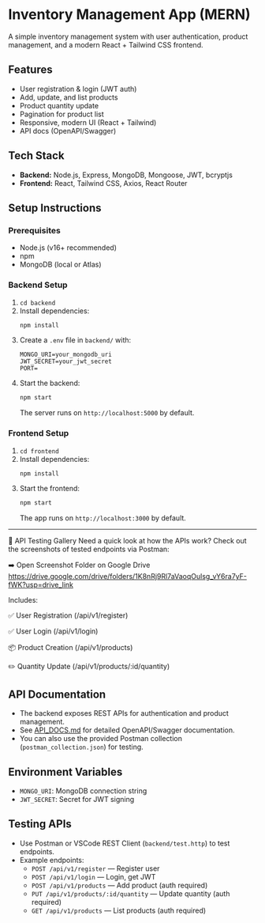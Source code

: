 # Inventory Management App (MERN)

A simple inventory management system with user authentication, product management, and a modern React + Tailwind CSS frontend.

## Features
- User registration & login (JWT auth)
- Add, update, and list products
- Product quantity update
- Pagination for product list
- Responsive, modern UI (React + Tailwind)
- API docs (OpenAPI/Swagger)

## Tech Stack
- **Backend:** Node.js, Express, MongoDB, Mongoose, JWT, bcryptjs
- **Frontend:** React, Tailwind CSS, Axios, React Router

## Setup Instructions

### Prerequisites
- Node.js (v16+ recommended)
- npm
- MongoDB (local or Atlas)

### Backend Setup
1. `cd backend`
2. Install dependencies:
   ```bash
   npm install
   ```
3. Create a `.env` file in `backend/` with:
   ```env
   MONGO_URI=your_mongodb_uri
   JWT_SECRET=your_jwt_secret
   PORT=
   ```
4. Start the backend:
   ```bash
   npm start
   ```
   The server runs on `http://localhost:5000` by default.

### Frontend Setup
1. `cd frontend`
2. Install dependencies:
   ```bash
   npm install
   ```
3. Start the frontend:
   ```bash
   npm start
   ```
   The app runs on `http://localhost:3000` by default.


--------------------------------------------------------------------------------------

📸 API Testing Gallery
Need a quick look at how the APIs work? Check out the screenshots of tested endpoints via Postman:

➡️ Open Screenshot Folder on Google Drive https://drive.google.com/drive/folders/1K8nRj9Rl7aVaoqOulsg_vY6ra7yF-fWK?usp=drive_link

Includes:

✅ User Registration (/api/v1/register)

✅ User Login (/api/v1/login)

📦 Product Creation (/api/v1/products)

✏️ Quantity Update (/api/v1/products/:id/quantity)

## API Documentation
- The backend exposes REST APIs for authentication and product management.
- See [API_DOCS.md](API_DOCS.md) for detailed OpenAPI/Swagger documentation.
- You can also use the provided Postman collection (`postman_collection.json`) for testing.

## Environment Variables
- `MONGO_URI`: MongoDB connection string
- `JWT_SECRET`: Secret for JWT signing

## Testing APIs
- Use Postman or VSCode REST Client (`backend/test.http`) to test endpoints.
- Example endpoints:
  - `POST /api/v1/register` — Register user
  - `POST /api/v1/login` — Login, get JWT
  - `POST /api/v1/products` — Add product (auth required)
  - `PUT /api/v1/products/:id/quantity` — Update quantity (auth required)
  - `GET /api/v1/products` — List products (auth required)
